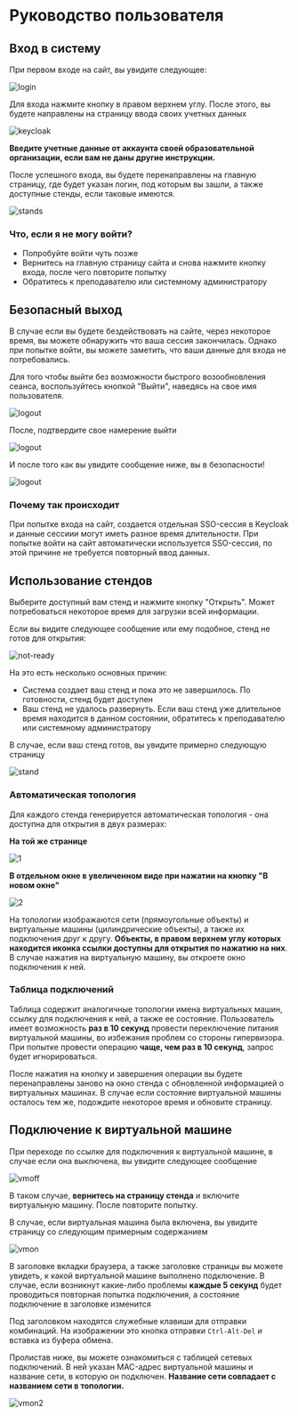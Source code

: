 # Руководство пользователя

## Вход в систему

При первом входе на сайт, вы увидите следующее:

![login](image/login.png)

Для входа нажмите кнопку в правом верхнем углу. После этого, вы будете направлены на страницу ввода своих учетных данных

![keycloak](image/keycloak.png)

**Введите учетные данные от аккаунта своей образовательной организации, если вам не даны другие инструкции.**

После успешного входа, вы будете перенаправлены на главную страницу, где будет указан логин, под которым вы зашли, а также
доступные стенды, если таковые имеются.

![stands](image/stands.png)

### Что, если я не могу войти?

- Попробуйте войти чуть позже
- Вернитесь на главную страницу сайта и снова нажмите кнопку входа, после чего повторите попытку
- Обратитесь к преподавателю или системному администратору

## Безопасный выход

В случае если вы будете бездействовать на сайте, через некоторое время, вы можете обнаружить что ваша сессия закончилась.
Однако при попытке войти, вы можете заметить, что ваши данные для входа не потребовались.

Для того чтобы выйти без возможности быстрого возообновления сеанса, воспользуйтесь кнопкой "Выйти", наведясь на свое имя пользователя.

![logout](image/logout.png)

После, подтвердите свое намерение выйти

![logout](image/logout-2.png)

И после того как вы увидите сообщение ниже, вы в безопасности!

![logout](image/logout-3.png)

### Почему так происходит

При попытке входа на сайт, создается отдельная SSO-сессия в Keycloak и данные сессиии могут иметь разное время длительности. При попытке
войти на сайт автоматически используется SSO-сессия, по этой причине не требуется повторный ввод данных.

## Использование стендов

Выберите доступный вам стенд и нажмите кнопку "Открыть". Может потребоваться некоторое время для загрузки всей информации.

Если вы видите следующее сообщение или ему подобное, стенд не готов для открытия:

![not-ready](image/not-ready.png)

На это есть несколько основных причин:

- Система создает ваш стенд и пока это не завершилось. По готовности, стенд будет доступен
- Ваш стенд не удалось развернуть. Если ваш стенд уже длительное время находится в данном состоянии, обратитесь к преподавателю или системному администратору

В случае, если ваш стенд готов, вы увидите примерно следующую страницу

![stand](image/stand.png)

### Автоматическая топология

Для каждого стенда генерируется автоматическая топология - она доступна для открытия в двух размерах:

**На той же странице**

![1](image/topology-inlined.png)

**В отдельном окне в увеличенном виде при нажатии на кнопку "В новом окне"**

![2](image/topology-separate.png)

На топологии изображаются сети (прямоугольные объекты) и виртуальные машины (цилиндрические объекты), а также их подключения друг к другу.
**Объекты, в правом верхнем углу которых находится иконка ссылки доступны для открытия по нажатию на них**. В случае нажатия на виртуальную машину,
вы откроете окно подключения к ней.

### Таблица подключений

Таблица содержит аналогичные топологии имена виртуальных машин, ссылку для подключения к ней, а также ее состояние. Пользователь имеет
возможность **раз в 10 секунд** провести переключение питания виртуальной машины, во избежания проблем со стороны гипервизора. При попытке провести операцию
**чаще, чем раз в 10 секунд**, запрос будет игнорироваться.

После нажатия на кнопку и завершения операции вы будете перенаправлены заново на окно стенда с обновленной информацией о виртуальных машинах.
В случае если состояние виртуальной машины осталось тем же, подождите некоторое время и обновите страницу.

## Подключение к виртуальной машине

При переходе по ссылке для подключения к виртуальной машине, в случае если она выключена, вы увидите следующее сообщение

![vmoff](image/vmoff.png)

В таком случае, **вернитесь на страницу стенда** и включите виртуальную машину. После повторите попытку.

В случае, если виртуальная машина была включена, вы увидите страницу со следующим примерным содержанием

![vmon](image/vmon.png)

В заголовке вкладки браузера, а также заголовке страницы вы можете увидеть, к какой виртуальной машине выполнено подключение. В случае,
если возникнут какие-либо проблемы **каждые 5 секунд** будет проводиться повторная попытка подключения, а состояние подключение 
в заголовке изменится

Под заголовком находятся служебные клавиши для отправки комбинаций. На изображении это кнопка отправки `Ctrl-Alt-Del` и вставка из буфера обмена.

Пролистав ниже, вы можете ознакомиться с таблицей сетевых подключений. В ней указан MAC-адрес виртуальной машины и название сети, в которую он подключен.
**Название сети совпадает с названием сети в топологии.**

![vmon2](image/vmon2.png)
